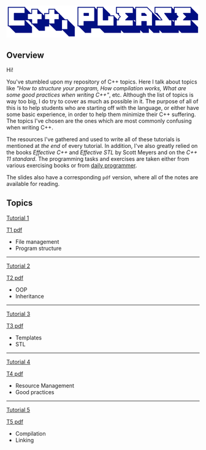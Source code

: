![Cpp-please](cpp-please.png)

## Overview
Hi!

You've stumbled upon my repository of C++ topics. Here I talk about topics like *"How to structure your program, How compilation works, What are some good practices when writing C++"*, etc. Although the list of topics is way too big, I do try to cover as much as possible in it. The purpose of all of this is to help students who are starting off with the language, or either have some basic experience, in order to help them minimize their C++ suffering. The topics I've chosen are the ones which are most commonly confusing when writing C++.

The resources I've gathered and used to write all of these tutorials is mentioned at *the end* of every tutorial. In addition, I've also greatly relied on the books *Effective C++* and *Effective STL* by Scott Meyers and on the *C++ 11 standard*. The programming tasks and exercises are taken either from various exercising books or from [daily programmer](https://www.reddit.com/r/dailyprogrammer/).

The slides also have a corresponding `pdf` version, where all of the notes are available for reading.

## Topics

[Tutorial 1](http://htmlpreview.github.io/?https://github.com/Anarcroth/cpp-tutorials/blob/master/tutorial-1/tutorial1.html)

[T1 pdf](http://htmlpreview.github.io/?https://github.com/Anarcroth/cpp-tutorials/blob/master/tutorial-1/tutorial1.pdf)
- File management
- Program structure

---

[Tutorial 2](http://htmlpreview.github.io/?https://github.com/Anarcroth/cpp-tutorials/blob/master/tutorial-2/tutorial2.html)

[T2 pdf](http://htmlpreview.github.io/?https://github.com/Anarcroth/cpp-tutorials/blob/master/tutorial-2/tutorial2.pdf)
- OOP
- Inheritance

---

[Tutorial 3](http://htmlpreview.github.io/?https://github.com/Anarcroth/cpp-tutorials/blob/master/tutorial-3/tutorial3.html)

[T3 pdf](http://htmlpreview.github.io/?https://github.com/Anarcroth/cpp-tutorials/blob/master/tutorial-3/tutorial3.pdf)
- Templates
- STL

---

[Tutorial 4](http://htmlpreview.github.io/?https://github.com/Anarcroth/cpp-tutorials/blob/master/tutorial-4/tutorial4.html)

[T4 pdf](http://htmlpreview.github.io/?https://github.com/Anarcroth/cpp-tutorials/blob/master/tutorial-4/tutorial4.pdf)
- Resource Management
- Good practices

---

[Tutorial 5](http://htmlpreview.github.io/?https://github.com/Anarcroth/cpp-tutorials/blob/master/tutorial-5/tutorial5.html)

[T5 pdf](http://htmlpreview.github.io/?https://github.com/Anarcroth/cpp-tutorials/blob/master/tutorial-5/tutorial5.pdf)
- Compilation
- Linking
